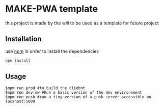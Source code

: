 # MAKE-PWA template

this project is made by the will to be used as a template for future project

## Installation

use [npm](https://www.npmjs.com/) in order to install the dependencies

```bash
npm install
```

## Usage

```shell
$npm run prod #to build the cliebnt
$npm run dev:sw #Run a basic version of the dev environement
$npm run push #run a tiny version of a push server accessible on  locahost:5000
```
